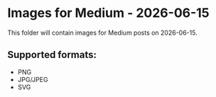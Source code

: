 # Images for Medium - 2026-06-15

This folder will contain images for Medium posts on 2026-06-15.

## Supported formats:
- PNG
- JPG/JPEG
- SVG
